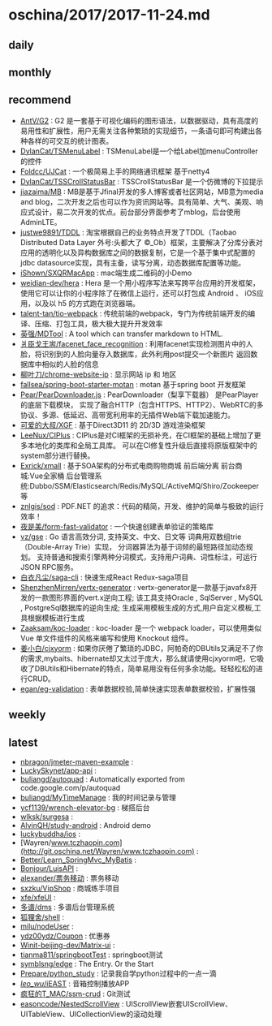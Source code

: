 # oschina/2017/2017-11-24.md



## daily



## monthly



## recommend

- [AntV/G2](http://git.oschina.net/antvis/g2) : G2 是一套基于可视化编码的图形语法，以数据驱动，具有高度的易用性和扩展性，用户无需关注各种繁琐的实现细节，一条语句即可构建出各种各样的可交互的统计图表。
- [DylanCat/TSMenuLabel](http://git.oschina.net/tsnumidc/TSMenuLabel) : TSMenuLabel是一个给Label加menuController的控件
- [Foldcc/UJCat](http://git.oschina.net/Foldcc/UJCat) : 一个极简易上手的网络通讯框架 基于netty4
- [DylanCat/TSSCrollStatusBar](http://git.oschina.net/tsnumidc/TSSCrollStatusBar) : TSSCrollStatusBar 是一个仿微博的下拉提示
- [jiazaima/MB](http://git.oschina.net/jishuzhai/MB) : MB是基于Jfinal开发的多人博客或者社区网站，MB意为media and blog，二次开发之后也可以作为资讯网站等。具有简单、大气、美观、响应式设计，易二次开发的优点。前台部分界面参考了mblog，后台使用AdminLTE。
- [justwe9891/TDDL](http://git.oschina.net/justwe9891/TDDL) : 淘宝根据自己的业务特点开发了TDDL（Taobao Distributed Data Layer 外号:头都大了 ©_Ob）框架，主要解决了分库分表对应用的透明化以及异构数据库之间的数据复制，它是一个基于集中式配置的 jdbc datasource实现，具有主备，读写分离，动态数据库配置等功能。
- [iShown/SXQRMacApp](http://git.oschina.net/iShown/SXQRMacApp) : mac端生成二维码的小Demo
- [weidian-dev/hera](http://git.oschina.net/weidian-inc/hera) : Hera 是一个用小程序写法来写跨平台应用的开发框架，使用它可以让你的小程序除了在微信上运行，还可以打包成 Android 、 iOS应用，以及以 h5 的方式跑在浏览器端。
- [talent-tan/tio-webpack](http://git.oschina.net/tywo45/tio-webpack) : 传统前端的webpack，专门为传统前端开发的编译、压缩、打包工具，极大极大提升开发效率
- [英强/MDTool](http://git.oschina.net/cevin15/MDTool) : A tool which can transfer markdown to HTML.
- [爿臣戈王耑/facenet_face_recognition](http://git.oschina.net/PanChenGeWang/facenet_face_regonistant) : 利用facenet实现检测图片中的人脸，将识别到的人脸向量存入数据库，此外利用post提交一个新图片 返回数据库中相似的人脸的信息
- [柳叶刀/chrome-website-ip](http://git.oschina.net/chromeplug/chrome-website-ip) : 显示网站 ip 和 地区
- [fallsea/spring-boot-starter-motan](http://git.oschina.net/fallsea/spring-boot-starter-motan) : motan 基于spring boot 开发框架
- [Pear/PearDownloader.js](http://git.oschina.net/PearInc/PearDownloader.js) : PearDownloader（梨享下载器） 是PearPlayer的底层下载模块， 实现了融合HTTP（包含HTTPS、HTTP2）、WebRTC的多协议、多源、低延迟、高带宽利用率的无插件Web端下载加速能力。
- [可爱的大叔/XGF](http://git.oschina.net/kadds/XGF) : 基于Direct3D11 的 2D/3D 游戏渲染框架
- [LeeNux/CIPlus](http://git.oschina.net/leenux/CIPlus) : CIPlus是对CI框架的无损补充，在CI框架的基础上增加了更多本地化的类库和全局工具库。 可以在CI修复性升级后直接将原版框架中的system部分进行替换。
- [Exrick/xmall](http://git.oschina.net/Exrick/xmall) : 基于SOA架构的分布式电商购物商城 前后端分离 前台商城:Vue全家桶 后台管理系统:Dubbo/SSM/Elasticsearch/Redis/MySQL/ActiveMQ/Shiro/Zookeeper等
- [znlgis/sod](http://git.oschina.net/znlgis/sod) : PDF.NET 的追求：代码的精简，开发、维护的简单与极致的运行效率！
- [夜是美/form-fast-validator](http://git.oschina.net/ntbl/form-fast-validator) : 一个快速创建表单验证的策略库
- [vz/gse](http://git.oschina.net/veni0/gse) : Go 语言高效分词, 支持英文、中文、日文等 词典用双数组trie（Double-Array Trie）实现， 分词器算法为基于词频的最短路径加动态规划。 支持普通和搜索引擎两种分词模式，支持用户词典、词性标注，可运行JSON RPC服务。
- [白衣凡尘/saga-cli](http://git.oschina.net/daoxiaozhang/saga-cli) : 快速生成React Redux-saga项目
- [ShenzhenMirren/vertx-generator](http://git.oschina.net/duhua/vertx-generator) : vertx-generator是一款基于javafx8开发的一款图形界面的vert.x逆向工程; 该工具支持Oracle , SqlServer , MySQL , PostgreSql数据库的逆向生成; 生成采用模板生成的方式,用户自定义模板,工具根据模板进行生成
- [Zaaksam/koc-loader](http://git.oschina.net/zaaksam/koc-loader) : koc-loader 是一个 webpack loader，可以使用类似 Vue 单文件组件的风格来编写和使用 Knockout 组件。
- [姜小白/cjxyorm](http://git.oschina.net/jfhb/CJXYORM) : 如果你厌倦了繁琐的JDBC，阿帕奇的DBUtils又满足不了你的需求,mybaits、hibernate却又太过于庞大，那么就请使用cjxyorm吧，它吸收了DBUtils和Hibernate的特点，简单易用没有任何多余功能。轻轻松松的进行CRUD。
- [egan/eg-validation](http://git.oschina.net/egzosn/eg-validation) : 表单数据校验,简单快速实现表单数据校验，扩展性强


## weekly



## latest

- [nbragon/jmeter-maven-example](http://git.oschina.net/thnbdragon/jmeter-maven-example) : 
- [LuckySkynet/app-api](http://git.oschina.net/LuckySkynet/app-api) : 
- [buliangd/autoquad](http://git.oschina.net/buliangd/autoquad) : Automatically exported from code.google.com/p/autoquad
- [buliangd/MyTimeManage](http://git.oschina.net/buliangd/MyTimeManage) : 我的时间记录与管理
- [ycf1139/wrench-elevator-bg](http://git.oschina.net/ycf1139/wrench-elevator-bg) : 梯搭后台
- [wlksk/surgesa](http://git.oschina.net/axxxssw/surgesa) : 
- [AlvinQH/study-android](http://git.oschina.net/alvin-qh/study-android) : Android demo
- [luckybuddha/ios](http://git.oschina.net/luckybuddha/ios) : 
- [Wayren/www.tczhaopin.com](http://git.oschina.net/Wayren/www.tczhaopin.com) : 
- [Better/Learn_SpringMvc_MyBatis](http://git.oschina.net/better_nsl/t_learn_springmvc_mybatis) : 
- [Bonjour/LuisAPI](http://git.oschina.net/wangchunbohuiming/LuisAPI) : 
- [alexander/票务移动](http://git.oschina.net/cheenyu/alex_wx) : 票务移动
- [sxzku/VipShop](http://git.oschina.net/sxzku/VipShop) : 商城练手项目
- [xfe/xfeUI](http://git.oschina.net/xcfe/xfeUI) : 
- [多谱/dms](http://git.oschina.net/dscore/dms) : 多谱后台管理系统
- [狐狸舍/shell](http://git.oschina.net/hlshell/shell) : 
- [milu/nodeUser](http://git.oschina.net/milu/nodeuser) : 
- [ydz00ydz/Coupon](http://git.oschina.net/ydz00ydz/Coupon) : 优惠券
- [Winit-beijing-dev/Matrix-ui](http://git.oschina.net/winit/Matrix-ui) : 
- [tianma811/springbootTest](http://git.oschina.net/gaoqianli/springbootTest) : springboot测试
- [symblsng/edge](http://git.oschina.net/symblsng/edge) : The Entry. Or the Start
- [Prepare/python_study](http://git.oschina.net/prepare2017/python_study) : 记录我自学python过程中的一点一滴
- [_leo_wu_/iEAST](http://git.oschina.net/_leo_wu_/iEAST) : 音箱控制播放APP
- [疯狂的T_MAC/ssm-crud](http://git.oschina.net/wojufanqie/TestGit) : Git测试
- [easoncode/NestedScrollView](http://git.oschina.net/easoncodes/NestedScrollView) : UIScrollView嵌套UIScrollView、UITableView、UICollectionView的滚动处理